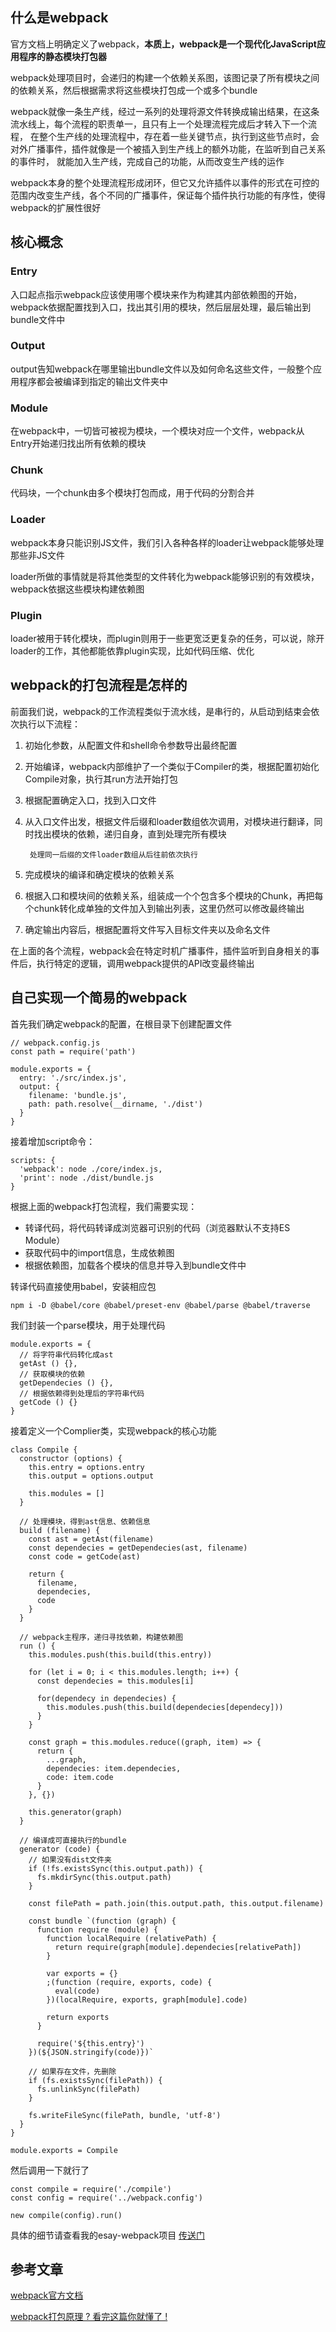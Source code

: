 ## 什么是webpack

官方文档上明确定义了webpack，**本质上，webpack是一个现代化JavaScript应用程序的静态模块打包器**

webpack处理项目时，会递归的构建一个依赖关系图，该图记录了所有模块之间的依赖关系，然后根据需求将这些模块打包成一个或多个bundle

webpack就像一条生产线，经过一系列的处理将源文件转换成输出结果，在这条流水线上，每个流程的职责单一，且只有上一个处理流程完成后才转入下一个流程，
在整个生产线的处理流程中，存在着一些关键节点，执行到这些节点时，会对外广播事件，插件就像是一个被插入到生产线上的额外功能，在监听到自己关系的事件时，
就能加入生产线，完成自己的功能，从而改变生产线的运作

webpack本身的整个处理流程形成闭环，但它又允许插件以事件的形式在可控的范围内改变生产线，各个不同的广播事件，保证每个插件执行功能的有序性，使得webpack的扩展性很好

## 核心概念

### Entry

入口起点指示webpack应该使用哪个模块来作为构建其内部依赖图的开始，webpack依据配置找到入口，找出其引用的模块，然后层层处理，最后输出到bundle文件中

### Output

output告知webpack在哪里输出bundle文件以及如何命名这些文件，一般整个应用程序都会被编译到指定的输出文件夹中

### Module

在webpack中，一切皆可被视为模块，一个模块对应一个文件，webpack从Entry开始递归找出所有依赖的模块

### Chunk

代码块，一个chunk由多个模块打包而成，用于代码的分割合并

### Loader

webpack本身只能识别JS文件，我们引入各种各样的loader让webpack能够处理那些非JS文件

loader所做的事情就是将其他类型的文件转化为webpack能够识别的有效模块，webpack依据这些模块构建依赖图

### Plugin

loader被用于转化模块，而plugin则用于一些更宽泛更复杂的任务，可以说，除开loader的工作，其他都能依靠plugin实现，比如代码压缩、优化

## webpack的打包流程是怎样的

前面我们说，webpack的工作流程类似于流水线，是串行的，从启动到结束会依次执行以下流程：

1. 初始化参数，从配置文件和shell命令参数导出最终配置
2. 开始编译，webpack内部维护了一个类似于Compiler的类，根据配置初始化Compile对象，执行其run方法开始打包
3. 根据配置确定入口，找到入口文件
4. 从入口文件出发，根据文件后缀和loader数组依次调用，对模块进行翻译，同时找出模块的依赖，递归自身，直到处理完所有模块
        
        处理同一后缀的文件loader数组从后往前依次执行
5. 完成模块的编译和确定模块的依赖关系
6. 根据入口和模块间的依赖关系，组装成一个个包含多个模块的Chunk，再把每个chunk转化成单独的文件加入到输出列表，这里仍然可以修改最终输出
7. 确定输出内容后，根据配置将文件写入目标文件夹以及命名文件

在上面的各个流程，webpack会在特定时机广播事件，插件监听到自身相关的事件后，执行特定的逻辑，调用webpack提供的API改变最终输出

## 自己实现一个简易的webpack

首先我们确定webpack的配置，在根目录下创建配置文件

    // webpack.config.js
    const path = require('path')

    module.exports = {
      entry: './src/index.js',
      output: {
        filename: 'bundle.js',
        path: path.resolve(__dirname, './dist')
      }
    }

接着增加script命令：

    scripts: {
      'webpack': node ./core/index.js,
      'print': node ./dist/bundle.js
    }

根据上面的webpack打包流程，我们需要实现：

- 转译代码，将代码转译成浏览器可识别的代码（浏览器默认不支持ES Module）
- 获取代码中的import信息，生成依赖图
- 根据依赖图，加载各个模块的信息并导入到bundle文件中

转译代码直接使用babel，安装相应包

    npm i -D @babel/core @babel/preset-env @babel/parse @babel/traverse

我们封装一个parse模块，用于处理代码

    module.exports = {
      // 将字符串代码转化成ast
      getAst () {},
      // 获取模块的依赖
      getDependecies () {},
      // 根据依赖得到处理后的字符串代码
      getCode () {}
    }

接着定义一个Complier类，实现webpack的核心功能

    class Compile {
      constructor (options) {
        this.entry = options.entry
        this.output = options.output

        this.modules = []
      }

      // 处理模块，得到ast信息、依赖信息
      build (filename) {
        const ast = getAst(filename)
        const dependecies = getDependecies(ast, filename)
        const code = getCode(ast)

        return {
          filename,
          dependecies,
          code
        }
      }

      // webpack主程序，递归寻找依赖，构建依赖图
      run () {
        this.modules.push(this.build(this.entry))

        for (let i = 0; i < this.modules.length; i++) {
          const dependecies = this.modules[i]

          for(dependecy in dependecies) {
            this.modules.push(this.build(dependecies[dependecy]))
          }
        }

        const graph = this.modules.reduce((graph, item) => {
          return {
            ...graph,
            dependecies: item.dependecies,
            code: item.code
          }
        }, {})

        this.generator(graph)
      }

      // 编译成可直接执行的bundle
      generator (code) {
        // 如果没有dist文件夹
        if (!fs.existsSync(this.output.path)) {
          fs.mkdirSync(this.output.path)
        }

        const filePath = path.join(this.output.path, this.output.filename)

        const bundle `(function (graph) {
          function require (module) {
            function localRequire (relativePath) {
              return require(graph[module].dependecies[relativePath])
            }

            var exports = {}
            ;(function (require, exports, code) {
              eval(code)
            })(localRequire, exports, graph[module].code)

            return exports
          }

          require('${this.entry}')
        })(${JSON.stringify(code)})`

        // 如果存在文件，先删除
        if (fs.existsSync(filePath)) {
          fs.unlinkSync(filePath)
        }

        fs.writeFileSync(filePath, bundle, 'utf-8')
      }
    }

    module.exports = Compile

然后调用一下就行了

    const compile = require('./compile')
    const config = require('../webpack.config')

    new compile(config).run()

具体的细节请查看我的esay-webpack项目 [传送门](https://github.com/loofk/easy-webpack)

## 参考文章

[webpack官方文档](https://www.webpackjs.com/concepts/)

[webpack打包原理 ? 看完这篇你就懂了 !](https://juejin.im/post/5e116fce6fb9a047ea7472a6)